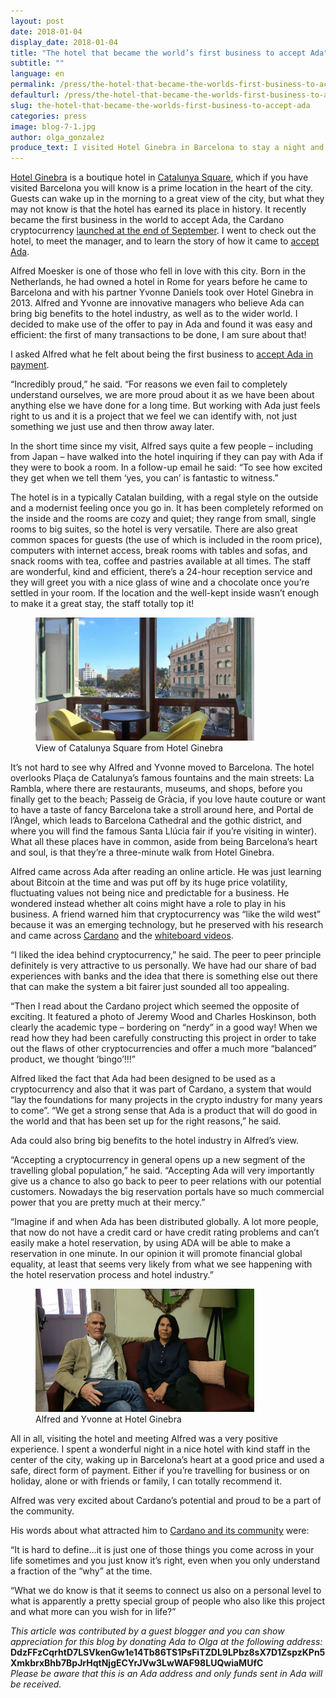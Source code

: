 ```yaml
---
layout: post
date: 2018-01-04
display_date: 2018-01-04
title: "The hotel that became the world’s first business to accept Ada"
subtitle: ""
language: en
permalink: /press/the-hotel-that-became-the-worlds-first-business-to-accept-ada/
defaulturl: /press/the-hotel-that-became-the-worlds-first-business-to-accept-ada/
slug: the-hotel-that-became-the-worlds-first-business-to-accept-ada
categories: press
image: blog-7-1.jpg
author: olga_gonzalez
produce_text: I visited Hotel Ginebra in Barcelona to stay a night and meet the manager.
---
```


[Hotel Ginebra](https://www.hotelginebra.com.es/) is a boutique hotel in [Catalunya Square](https://en.wikipedia.org/wiki/Pla%C3%A7a_de_Catalunya), which if you have visited Barcelona you will know is a prime location in the heart of the city. Guests can wake up in the morning to a great view of the city, but what they may not know is that the hotel has earned its place in history. It recently became the first business in the world to accept Ada, the Cardano cryptocurrency [launched at the end of September](https://bitcoinmagazine.com/articles/iohk-launches-cardano-blockchain-ada-now-trading-bittrex/)<!--break-->. I went to check out the hotel, to meet the manager, and to learn the story of how it came to [accept Ada](https://www.hotelginebra.com.es/welcome/ada/).

Alfred Moesker is one of those who fell in love with this city. Born in the Netherlands, he had owned a hotel in Rome for years before he came to Barcelona and with his partner Yvonne Daniels took over Hotel Ginebra in 2013. Alfred and Yvonne are innovative managers who believe Ada can bring big benefits to the hotel industry, as well as to the wider world. I decided to make use of the offer to pay in Ada and found it was easy and efficient: the first of many transactions to be done, I am sure about that!

I asked Alfred what he felt about being the first business to [accept Ada in payment](https://www.cardanohub.org/en/shop-with-cardano/).

“Incredibly proud,” he said. “For reasons we even fail to completely understand ourselves, we are more proud about it as we have been about anything else we have done for a long time. But working with Ada just feels right to us and it is a project that we feel we can identify with, not just something we just use and then throw away later.

In the short time since my visit, Alfred says quite a few people – including from Japan – have walked into the hotel inquiring if they can pay with Ada if they were to book a room. In a follow-up email he said: “To see how excited they get when we tell them ‘yes, you can’ is fantastic to witness.”

The hotel is in a typically Catalan building, with a regal style on the outside and a modernist feeling once you go in. It has been completely reformed on the inside and the rooms are cozy and quiet; they range from small, single rooms to big suites, so the hotel is very versatile. There are also great common spaces for guests (the use of which is included in the room price), computers with internet access, break rooms with tables and sofas, and snack rooms with tea, coffee and pastries available at all times. The staff are wonderful, kind and efficient, there’s a 24-hour reception service and they will greet you with a nice glass of wine and a chocolate once you’re settled in your room. If the location and the well-kept inside wasn’t enough to make it a great stay, the staff totally top it!

<figure class="alignright">
  <img src="/images/blog/blog-7-2.jpg" alt="View from Hotel Ginebra, Barcelona" width="350" height="">
  <figcaption>View of Catalunya Square from Hotel Ginebra</figcaption>
</figure>

It’s not hard to see why Alfred and Yvonne moved to Barcelona. The hotel overlooks Plaça de Catalunya’s famous fountains and the main streets: La Rambla, where there are restaurants, museums, and shops, before you finally get to the beach; Passeig de Gràcia, if you love haute couture or want to have a taste of fancy Barcelona take a stroll around here, and Portal de l’Àngel, which leads to Barcelona Cathedral and the gothic district, and where you will find the famous Santa Llúcia fair if you’re visiting in winter). What all these places have in common, aside from being Barcelona’s heart and soul, is that they’re a three-minute walk from Hotel Ginebra.

Alfred came across Ada after reading an online article. He was just learning about Bitcoin at the time and was put off by its huge price volatility, fluctuating values not being nice and predictable for a business. He wondered instead whether alt coins might have a role to play in his business. A friend warned him that cryptocurrency was “like the wild west” because it was an emerging technology, but he preserved with his research and came across [Cardano](https://cardanohub.org) and the [whiteboard videos](https://www.youtube.com/playlist?list=PLnPTB0CuBOBxDBrD4-ZflYF6y3L3jMUOs).

“I liked the idea behind cryptocurrency,” he said. The peer to peer principle definitely is very attractive to us personally. We have had our share of bad experiences with banks and the idea that there is something else out there that can make the system a bit fairer just sounded all too appealing.

“Then I read about the Cardano project which seemed the opposite of exciting. It featured a photo of Jeremy Wood and Charles Hoskinson, both clearly the academic type – bordering on “nerdy” in a good way! When we read how they had been carefully constructing this project in order to take out the flaws of other cryptocurrencies and offer a much more “balanced” product, we thought ‘bingo’!!!”

Alfred liked the fact that Ada had been designed to be used as a cryptocurrency and also that it was part of Cardano, a system that would “lay the foundations for many projects in the crypto industry for many years to come”. “We get a strong sense that Ada is a product that will do good in the world and that has been set up for the right reasons,” he said.

Ada could also bring big benefits to the hotel industry in Alfred’s view.

“Accepting a cryptocurrency in general opens up a new segment of the travelling global population,” he said. “Accepting Ada will very importantly give us a chance to also go back to peer to peer relations with our potential customers. Nowadays the big reservation portals have so much commercial power that you are pretty much at their mercy.”

“Imagine if and when Ada has been distributed globally. A lot more people, that now do not have a credit card or have credit rating problems and can’t easily make a hotel reservation, by using ADA will be able to make a reservation in one minute. In our opinion it will promote financial global equality, at least that seems very likely from what we see happening with the hotel reservation process and hotel industry.”

<figure class="alignright">
  <img src="/images/blog/blog-7-3.jpg" alt="Alfred and Yvonne" width="350" height="">
  <figcaption>Alfred and Yvonne at Hotel Ginebra</figcaption>
</figure>

All in all, visiting the hotel and meeting Alfred was a very positive experience. I spent a wonderful night in a nice hotel with kind staff in the center of the city, waking up in Barcelona’s heart at a good price and used a safe, direct form of payment. Either if you’re travelling for business or on holiday, alone or with friends or family, I can totally recommend it.

Alfred was very excited about Cardano’s potential and proud to be a part of the community.

His words about what attracted him to [Cardano and its community](https://forum.cardanohub.org/) were:

“It is hard to define…it is just one of those things you come across in your life sometimes and you just know it’s right, even when you only understand a fraction of the “why” at the time.

“What we do know is that it seems to connect us also on a personal level to what is apparently a pretty special group of people who also like this project and what more can you wish for in life?”

*This article was contributed by a guest blogger and you can show appreciation for this blog by donating Ada to Olga at the following address:*
<strong style="word-wrap: break-word;">DdzFFzCqrhtD7LSVkenGw1e14Tb86TS1PsFiTZDL9LPbz8sX7D1ZspzKPn5XmkbrxBhb7BpJrHqtNjgECYrJVw3LwWAF98LUQwiaMUfC</strong>
<em style="display: inline-block;">Please be aware that this is an Ada address and only funds sent in Ada will be received.</em>